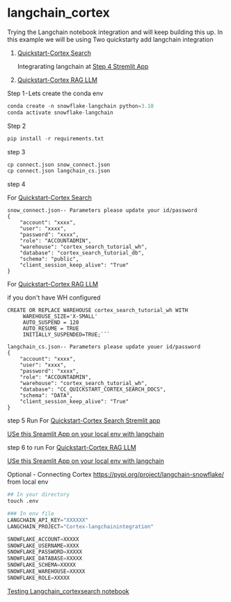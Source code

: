 # langchain_cortex
Trying the Langchain notebook integration and will keep building this up. In this example we will be using Two quickstarty add langchain integration 

1. [Quickstart-Cortex Search ](https://docs.snowflake.com/en/user-guide/snowflake-cortex/cortex-search/tutorials/cortex-search-tutorial-1-search#introduction)

     Integrarating langchain at [Step 4 Stremlit App ](https://docs.snowflake.com/en/user-guide/snowflake-cortex/cortex-search/tutorials/cortex-search-tutorial-1-search#step-4-create-a-streamlit-app) 


2. [Quickstart-Cortex RAG LLM ](https://quickstarts.snowflake.com/guide/ask_questions_to_your_own_documents_with_snowflake_cortex_search/index.html?index=..%2F..index#0)


Step 1 - Lets create the conda env

```python
conda create -n snowflake-langchain python=3.10
conda activate snowflake-langchain  

```

Step 2 

```python
pip install -r requirements.txt

```

step 3 
```python
cp connect.json snow_connect.json
cp connect.json langchain_cs.json
```


step 4

For [Quickstart-Cortex Search ](https://docs.snowflake.com/en/user-guide/snowflake-cortex/cortex-search/tutorials/cortex-search-tutorial-1-search#introduction)

```
snow_connect.json-- Parameters please update your id/password 
{
    "account": "xxxx",
    "user": "xxxx",
    "password": "xxxx",
    "role": "ACCOUNTADMIN",
    "warehouse": "cortex_search_tutorial_wh",
    "database": "cortex_search_tutorial_db",
    "schema": "public",
    "client_session_keep_alive": "True"
}

```
For [Quickstart-Cortex RAG LLM ](https://quickstarts.snowflake.com/guide/ask_questions_to_your_own_documents_with_snowflake_cortex_search/index.html?index=..%2F..index#0)

if you don't have WH configured 

```
CREATE OR REPLACE WAREHOUSE cortex_search_tutorial_wh WITH
     WAREHOUSE_SIZE='X-SMALL'
     AUTO_SUSPEND = 120
     AUTO_RESUME = TRUE
     INITIALLY_SUSPENDED=TRUE;```

```
```
langchain_cs.json-- Parameters please update youer id/password 
{
    "account": "xxxx",
    "user": "xxxx",
    "password": "xxxx",
    "role": "ACCOUNTADMIN",
    "warehouse": "cortex_search_tutorial_wh",
    "database": "CC_QUICKSTART_CORTEX_SEARCH_DOCS",
    "schema": "DATA",
    "client_session_keep_alive": "True"
}
```

step 5 Run For [Quickstart-Cortex Search Stremlit app](https://docs.snowflake.com/en/user-guide/snowflake-cortex/cortex-search/tutorials/cortex-search-tutorial-1-search#step-4-create-a-streamlit-app)

[USe this Sreamlit App on your local env with langchain](/src/langchain_cortexsearch.py)

step 6 to run  For [Quickstart-Cortex RAG LLM ](https://quickstarts.snowflake.com/guide/ask_questions_to_your_own_documents_with_snowflake_cortex_search/index.html?index=..%2F..index#4)

[USe this Sreamlit App on your local env with langchain](/src/langchain_RAG.py)


Optional - Connecting Cortex https://pypi.org/project/langchain-snowflake/ from local env 


```python
## In your directory 
touch .env 

### In env file 
LANGCHAIN_API_KEY="XXXXXX"
LANGCHAIN_PROJECT="Cortex-langchainintegration"

SNOWFLAKE_ACCOUNT=XXXXX
SNOWFLAKE_USERNAME=XXXX
SNOWFLAKE_PASSWORD=XXXXX
SNOWFLAKE_DATABASE=XXXXX
SNOWFLAKE_SCHEMA=XXXXX
SNOWFLAKE_WAREHOUSE=XXXXX
SNOWFLAKE_ROLE=XXXXX

```
[Testing Langchain_cortexsearch notebook ](/src/langchain_cortexsearch.ipynb)

